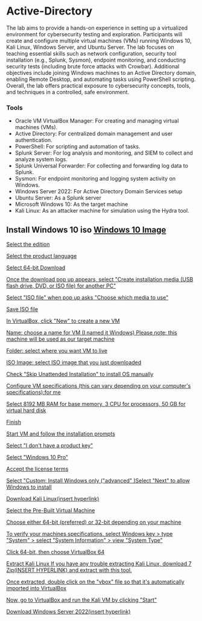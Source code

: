 # Active-Directory

The lab aims to provide a hands-on experience in setting up a virtualized environment for cybersecurity testing and exploration. Participants will create and configure multiple virtual machines (VMs) running Windows 10, Kali Linux, Windows Server, and Ubuntu Server. The lab focuses on teaching essential skills such as network configuration, security tool installation (e.g., Splunk, Sysmon), endpoint monitoring, and conducting security tests (including brute force attacks with Crowbar). Additional objectives include joining Windows machines to an Active Directory domain, enabling Remote Desktop, and automating tasks using PowerShell scripting. Overall, the lab offers practical exposure to cybersecurity concepts, tools, and techniques in a controlled, safe environment.

<h3>Tools</h3>


- Oracle VM VirtualBox Manager: For creating and managing virtual machines (VMs).
- Active Directory: For centralized domain management and user authentication.
- PowerShell: For scripting and automation of tasks.
- Splunk Server: For log analysis and monitoring, and SIEM to collect and analyze system logs.
- Splunk Universal Forwarder: For collecting and forwarding log data to Splunk.
- Sysmon: For endpoint monitoring and logging system activity on Windows.
- Windows Server 2022: For Active Directory Domain Services setup
- Ubuntu Server: As a Splunk server
- Microsoft Windows 10: As the target machine
- Kali Linux: As an attacker machine for simulation using the Hydra tool.


<p/>

<h2>Install Windows 10 iso <a href="https://www.microsoft.com/en-us/software-download/windows10">Windows 10 Image</h2>

Select the edition

Select the product language

Select 64-bit Download

Once the download pop up appears, select "Create installation media (USB flash drive, DVD, or ISO file) for another PC"

Select "ISO file" when pop up asks "Choose which media to use"

Save ISO file

In VirtualBox, click "New" to create a new VM


Name: choose a name for VM (I named it Windows)
 Please note: this machine will be used as our target machine


Folder: select where you want VM to live

ISO Image: select ISO image that you just downloaded

Check "Skip Unattended Installation" to install OS manually

Configure VM specifications (this can vary depending on your computer's specifications):for me

Select 8192 MB RAM for base memory, 3 CPU for processors, 50 GB for virtual hard disk

Finish

Start VM and follow the installation prompts


Select "I don't have a product key"

Select "Windows 10 Pro"

Accept the license terms

Select "Custom: Install Windows only ("advanced"
)Select "Next" to allow Windows to install

Download Kali Linux(insert hyperlink)

Select the Pre-Built Virtual Machine

Choose either 64-bit (preferred) or 32-bit depending on your machine

To verify your machines specifications, select Windows key > type "System" > select "System Information" > view "System Type"

Click 64-bit, then choose VirtualBox 64

Extract Kali Linux If you have any trouble extracting Kali Linux, download 7 Zip(INSERT HYPERLINK) and extract with this tool.

Once extracted, double click on the "vbox" file so that it's automatically imported into VirtualBox

Now, go to VirtualBox and run the Kali VM by clicking "Start"



Download Windows Server 2022(insert hyperlink)



